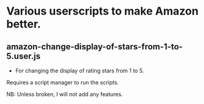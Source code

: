 # Various userscripts to make Amazon better.


## amazon-change-display-of-stars-from-1-to-5.user.js
- For changing the display of rating stars from 1 to 5.
 
 
Requires a script manager to run the scripts.

NB: Unless broken, I will not add any features.
